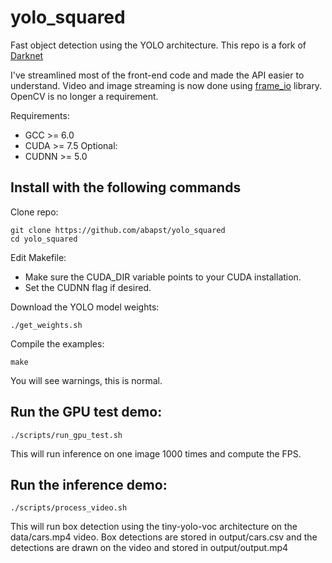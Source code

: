 # yolo_squared

Fast object detection using the YOLO architecture.
This repo is a fork of [Darknet](https://github.com/pjreddie/darknet)

I've streamlined most of the front-end code and made the API easier to understand. Video and image streaming is now done using [frame_io](https://github.com/abapst/frame_io) library. OpenCV is no longer a requirement.

Requirements:

  - GCC >= 6.0
  - CUDA >= 7.5
Optional:
  - CUDNN >= 5.0

## Install with the following commands

Clone repo:
```
git clone https://github.com/abapst/yolo_squared
cd yolo_squared
```

Edit Makefile:
  - Make sure the CUDA_DIR variable points to your CUDA installation.
  - Set the CUDNN flag if desired.

Download the YOLO model weights:
```
./get_weights.sh
```

Compile the examples:
```
make
```
You will see warnings, this is normal.

## Run the GPU test demo:
```
./scripts/run_gpu_test.sh
```

This will run inference on one image 1000 times and compute the FPS.

## Run the inference demo:
```
./scripts/process_video.sh
```

This will run box detection using the tiny-yolo-voc architecture on the data/cars.mp4 video. Box detections are stored in output/cars.csv and the detections are drawn on the video and stored in output/output.mp4
